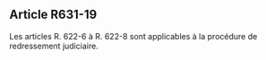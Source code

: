 Article R631-19
----
Les articles R. 622-6 à R. 622-8 sont applicables à la procédure de redressement
judiciaire.
